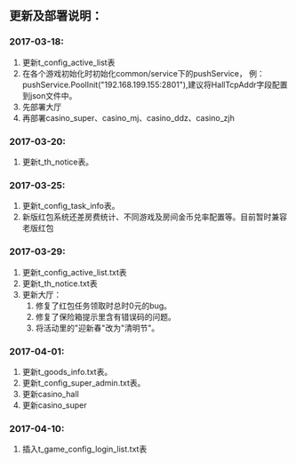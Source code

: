 ## 更新及部署说明：
### 2017-03-18:
1. 更新t_config_active_list表
2. 在各个游戏初始化时初始化common/service下的pushService，
例：pushService.PoolInit("192.168.199.155:2801"),建议将HallTcpAddr字段配置到json文件中。
3. 先部署大厅
4. 再部署casino_super、casino_mj、casino_ddz、casino_zjh
### 2017-03-20:
1. 更新t_th_notice表。
### 2017-03-25:
1. 更新t_config_task_info表。
2. 新版红包系统还差房费统计、不同游戏及房间金币兑率配置等。目前暂时兼容老版红包

### 2017-03-29:
1. 更新t_config_active_list.txt表
2. 更新t_th_notice.txt表
3. 更新大厅：
    1. 修复了红包任务领取时总时0元的bug。
    2. 修复了保险箱提示里含有错误码的问题。
    3. 将活动里的"迎新春"改为"清明节"。

### 2017-04-01:
1. 更新t_goods_info.txt表。
2. 更新t_config_super_admin.txt表。
3. 更新casino_hall
4. 更新casino_super

### 2017-04-10:
1. 插入t_game_config_login_list.txt表
